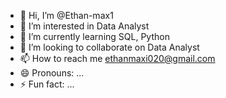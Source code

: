 - 👋 Hi, I’m @Ethan-max1
- 👀 I’m interested in Data Analyst
- 🌱 I’m currently learning SQL, Python
- 💞️ I’m looking to collaborate on Data Analyst
- 📫 How to reach me ethanmaxi020@gmail.com
- 😄 Pronouns: ...
- ⚡ Fun fact: ...

<!---
Ethan-max1/Ethan-max1 is a ✨ special ✨ repository because its `README.md` (this file) appears on your GitHub profile.
You can click the Preview link to take a look at your changes.
--->
